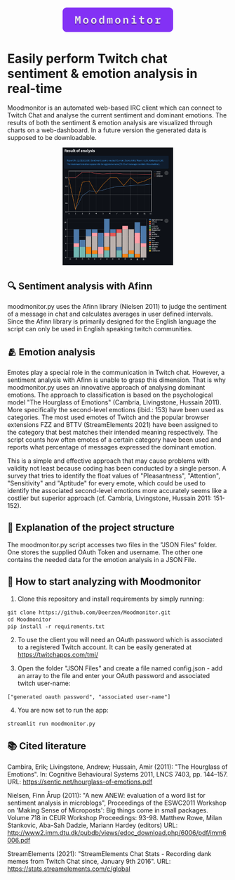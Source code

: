 <div align=center>
<img src="https://raw.githubusercontent.com/Deerzen/Moodmonitor/main/logo.png" width="50%" height="50%">
</div>

# Easily perform Twitch chat sentiment & emotion analysis in real-time

 Moodmonitor is an automated web-based IRC client which can connect to Twitch Chat and
 analyse the current sentiment and dominant emotions. The results of both
 the sentiment & emotion  analysis are visualized through charts on a web-dashboard.
 In a future version the generated data is supposed to be downloadable.

<div align=center>
<img src="https://raw.githubusercontent.com/Deerzen/Moodmonitor/main/preview.PNG" width="50%" height="50%">
</div>


## 🔍 Sentiment analysis with Afinn
 moodmonitor.py uses the Afinn library (Nielsen 2011) to judge the sentiment of
 a message in chat and calculates averages in user defined intervals.
 Since the Afinn library is primarily designed for the English language the script
 can only be used in English speaking twitch communities.


## 🫂 Emotion analysis
 Emotes play a special role in the communication in Twitch chat.
 However, a sentiment analysis with Afinn is unable to grasp this dimension.
 That is why moodmonitor.py uses an innovative approach of analysing
 dominant emotions. The approach to classification is based on the
 psychological model "The Hourglass of Emotions" (Cambria, Livingstone, Hussain 2011).
 More specifically the second-level emotions (ibid.: 153) have been used
 as categories. The most used emotes of Twitch and the popular browser extensions
 FZZ and BTTV (StreamElements 2021) have been assigned to the category that
 best matches their intended meaning respectively.
 The script counts how often emotes of a certain category have been used and
 reports what percentage of messages expressed the dominant emotion.
 
 This is a simple and effective approach that may cause problems with validity
 not least because coding has been conducted by a single person. A survey that
 tries to identify the float values of "Pleasantness", "Attention", "Sensitivity"
 and "Aptitude" for every emote, which could be used to identify the associated
 second-level emotions more accurately seems like a costlier but superior approach
 (cf. Cambria, Livingstone, Hussain 2011: 151-152).


## 📂 Explanation of the project structure
 The moodmonitor.py script accesses two files in the "JSON Files" folder.
 One stores the supplied OAuth Token and username. The other one contains the 
 needed data for the emotion analysis in a JSON File.


## 🛫 How to start analyzing with Moodmonitor
1. Clone this repository and install requirements by simply running:

```
git clone https://github.com/Deerzen/Moodmonitor.git
cd Moodmonitor
pip install -r requirements.txt
```
2. To use the client you will need an OAuth password which is associated to
a registered Twitch account. It can be easily generated at https://twitchapps.com/tmi/

3. Open the folder "JSON Files" and create a file named config.json - add an array
to the file and enter your OAuth password and associated twitch user-name:

```
["generated oauth password", "associated user-name"]
```

4. You are now set to run the app:

```
streamlit run moodmonitor.py
```


## 📚 Cited literature
 Cambira, Erik; Livingstone, Andrew; Hussain, Amir (2011): "The Hourglass of Emotions".
 In: Cognitive Behavioural Systems 2011, LNCS 7403, pp. 144–157.
 URL: https://sentic.net/hourglass-of-emotions.pdf

 Nielsen, Finn Årup (2011): "A new ANEW: evaluation of a word list
 for sentiment analysis in microblogs", Proceedings of the ESWC2011 Workshop
 on 'Making Sense of Microposts': Big things come in small packages.
 Volume 718 in CEUR Workshop Proceedings: 93-98. Matthew Rowe, Milan Stankovic,
 Aba-Sah Dadzie, Mariann Hardey (editors)
 URL: http://www2.imm.dtu.dk/pubdb/views/edoc_download.php/6006/pdf/imm6006.pdf

 StreamElements (2021): "StreamElements Chat Stats - Recording dank memes from
 Twitch Chat since, January 9th 2016". URL: https://stats.streamelements.com/c/global
